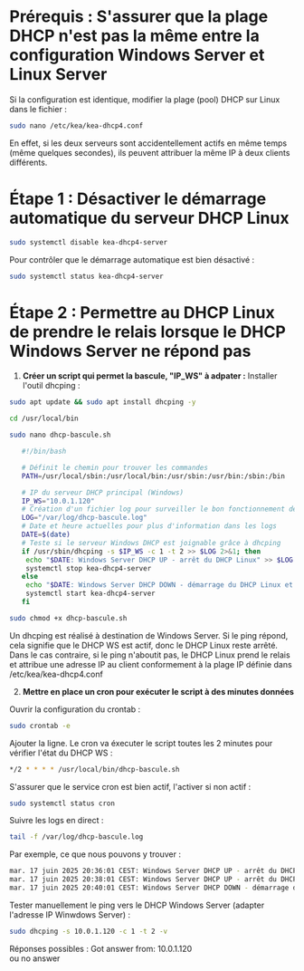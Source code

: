 # **Prérequis : S'assurer que la plage DHCP n'est pas la même entre la configuration Windows Server et Linux Server**
Si la configuration est identique, modifier la plage (pool) DHCP sur Linux dans le fichier :

```bash
sudo nano /etc/kea/kea-dhcp4.conf
```
En effet, si les deux serveurs sont accidentellement actifs en même temps (même quelques secondes), ils peuvent attribuer la même IP à deux clients différents.

# **Étape 1 : Désactiver le démarrage automatique du serveur DHCP Linux**
```bash
sudo systemctl disable kea-dhcp4-server
```
Pour contrôler que le démarrage automatique est bien désactivé :
```bash
sudo systemctl status kea-dhcp4-server
```
# **Étape 2 : Permettre au DHCP Linux de prendre le relais lorsque le DHCP Windows Server ne répond pas**

1. **Créer un script qui permet la bascule, "IP_WS" à adpater :**
Installer l'outil dhcping :
```bash
sudo apt update && sudo apt install dhcping -y
```

```bash
cd /usr/local/bin
```

```bash
sudo nano dhcp-bascule.sh
```
   
```bash
   #!/bin/bash

   # Définit le chemin pour trouver les commandes
   PATH=/usr/local/sbin:/usr/local/bin:/usr/sbin:/usr/bin:/sbin:/bin

   # IP du serveur DHCP principal (Windows)
   IP_WS="10.0.1.120"
   # Création d'un fichier log pour surveiller le bon fonctionnement de la bascule
   LOG="/var/log/dhcp-bascule.log"
   # Date et heure actuelles pour plus d'information dans les logs
   DATE=$(date)
   # Teste si le serveur Windows DHCP est joignable grâce à dhcping
   if /usr/sbin/dhcping -s $IP_WS -c 1 -t 2 >> $LOG 2>&1; then
    echo "$DATE: Windows Server DHCP UP - arrêt du DHCP Linux" >> $LOG
    systemctl stop kea-dhcp4-server
   else
    echo "$DATE: Windows Server DHCP DOWN - démarrage du DHCP Linux et attribution de nouvelles adresses IP" >> $LOG
    systemctl start kea-dhcp4-server
   fi
```
```bash
sudo chmod +x dhcp-bascule.sh
```
Un dhcping est réalisé à destination de Windows Server. Si le ping répond, cela signifie que le DHCP WS est actif, donc le DHCP Linux reste arrêté.  
Dans le cas contraire, si le ping n'aboutit pas, le DHCP Linux prend le relais et attribue une adresse IP au client conformement à la plage IP définie dans /etc/kea/kea-dhcp4.conf

2. **Mettre en place un cron pour exécuter le script à des minutes données**

Ouvrir la configuration du crontab :
```bash
sudo crontab -e
```

Ajouter la ligne. Le cron va éxecuter le script toutes les 2 minutes pour vérifier l'état du DHCP WS :
```bash
*/2 * * * * /usr/local/bin/dhcp-bascule.sh
```

S'assurer que le service cron est bien actif, l'activer si non actif :
```bash
sudo systemctl status cron
```

Suivre les logs en direct :
```bash
tail -f /var/log/dhcp-bascule.log
```
Par exemple, ce que nous pouvons y trouver :
```bash
mar. 17 juin 2025 20:36:01 CEST: Windows Server DHCP UP - arrêt du DHCP Linux
mar. 17 juin 2025 20:38:01 CEST: Windows Server DHCP UP - arrêt du DHCP Linux
mar. 17 juin 2025 20:40:01 CEST: Windows Server DHCP DOWN - démarrage du DHCP Linux et attribution de nouvelles adresses IP
```

Tester manuellement le ping vers le DHCP Windows Server (adapter l'adresse IP Winwdows Server) :
```bash
sudo dhcping -s 10.0.1.120 -c 1 -t 2 -v
```
Réponses possibles :
Got answer from: 10.0.1.120  
ou
no answer
